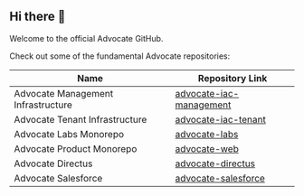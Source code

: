 ## Hi there 👋

 Welcome to the official Advocate GitHub.

Check out some of the fundamental Advocate repositories:

| Name | Repository Link |
| ------ | ------ |
| Advocate Management Infrastructure | [advocate-iac-management](https://github.com/ouradvocates/advocate-iac-management) |
| Advocate Tenant Infrastructure | [advocate-iac-tenant](https://github.com/ouradvocates/advocate-iac-tenant) |
| Advocate Labs Monorepo | [advocate-labs](https://github.com/ouradvocates/advocate-labs) |
| Advocate Product Monorepo | [advocate-web](https://github.com/ouradvocates/advocate-web) |
| Advocate Directus | [advocate-directus](https://github.com/ouradvocates/advocate-directus) |
| Advocate Salesforce | [advocate-salesforce](https://github.com/ouradvocates/advocate-salesforce) |
